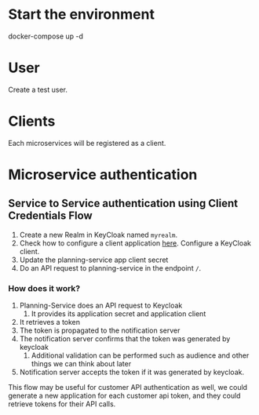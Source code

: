 # Start the environment

docker-compose up -d

# User

Create a test user.

# Clients

Each microservices will be registered as a client.

# Microservice authentication

## Service to Service authentication using Client Credentials Flow

1. Create a new Realm in KeyCloak named `myrealm`.
1. Check how to configure a client application [here](https://www.youtube.com/watch?v=hGatG58RrOo). Configure a KeyCloak client.
1. Update the planning-service app client secret
1. Do an API request to planning-service in the endpoint `/`.


### How does it work?

1. Planning-Service does an API request to Keycloak
   1. It provides its application secret and application client
2. It retrieves a token
3. The token is propagated to the notification server
4. The notification server confirms that the token was generated by keycloak
   1. Additional validation can be performed such as audience and other things we can think about later
5. Notification server accepts the token if it was generated by keycloak. 

This flow may be useful for customer API authentication as well, we could generate a new application for each customer api token, and they could retrieve tokens for their API calls.